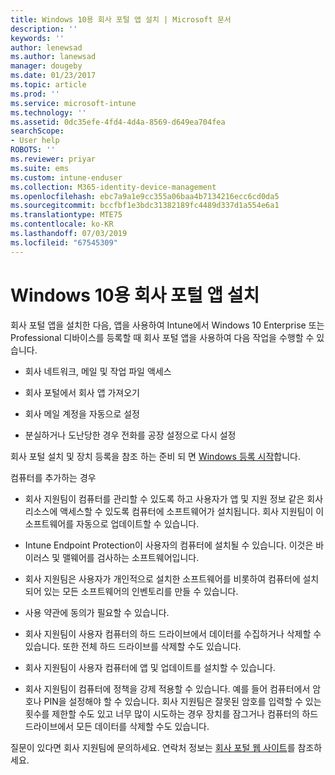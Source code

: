```yaml
---
title: Windows 10용 회사 포털 앱 설치 | Microsoft 문서
description: ''
keywords: ''
author: lenewsad
ms.author: lanewsad
manager: dougeby
ms.date: 01/23/2017
ms.topic: article
ms.prod: ''
ms.service: microsoft-intune
ms.technology: ''
ms.assetid: 0dc35efe-4fd4-4d4a-8569-d649ea704fea
searchScope:
- User help
ROBOTS: ''
ms.reviewer: priyar
ms.suite: ems
ms.custom: intune-enduser
ms.collection: M365-identity-device-management
ms.openlocfilehash: ebc7a9a1e9cc355a06baa4b7134216ecc6cd0da5
ms.sourcegitcommit: bccfbf1e3bdc31382189fc4489d337d1a554e6a1
ms.translationtype: MTE75
ms.contentlocale: ko-KR
ms.lasthandoff: 07/03/2019
ms.locfileid: "67545309"
---
```

# <a name="installing-the-company-portal-app-for-windows-10"></a>Windows 10용 회사 포털 앱 설치  

회사 포털 앱을 설치한 다음, 앱을 사용하여 Intune에서 Windows 10 Enterprise 또는 Professional 디바이스를 등록할 때 회사 포털 앱을 사용하여 다음 작업을 수행할 수 있습니다.

- 회사 네트워크, 메일 및 작업 파일 액세스

- 회사 포털에서 회사 앱 가져오기

- 회사 메일 계정을 자동으로 설정

- 분실하거나 도난당한 경우 전화를 공장 설정으로 다시 설정

회사 포털 설치 및 장치 등록을 참조 하는 준비 되 면 [Windows 등록 시작](windows-enrollment-company-portal.md)합니다.  

컴퓨터를 추가하는 경우

- 회사 지원팀이 컴퓨터를 관리할 수 있도록 하고 사용자가 앱 및 지원 정보 같은 회사 리소스에 액세스할 수 있도록 컴퓨터에 소프트웨어가 설치됩니다. 회사 지원팀이 이 소프트웨어를 자동으로 업데이트할 수 있습니다.

- Intune Endpoint Protection이 사용자의 컴퓨터에 설치될 수 있습니다. 이것은 바이러스 및 맬웨어를 검사하는 소프트웨어입니다.

- 회사 지원팀은 사용자가 개인적으로 설치한 소프트웨어를 비롯하여 컴퓨터에 설치되어 있는 모든 소프트웨어의 인벤토리를 만들 수 있습니다.

- 사용 약관에 동의가 필요할 수 있습니다.

- 회사 지원팀이 사용자 컴퓨터의 하드 드라이브에서 데이터를 수집하거나 삭제할 수 있습니다. 또한 전체 하드 드라이브를 삭제할 수도 있습니다.

- 회사 지원팀이 사용자 컴퓨터에 앱 및 업데이트를 설치할 수 있습니다.

- 회사 지원팀이 컴퓨터에 정책을 강제 적용할 수 있습니다. 예를 들어 컴퓨터에서 암호나 PIN을 설정해야 할 수 있습니다. 회사 지원팀은 잘못된 암호를 입력할 수 있는 횟수를 제한할 수도 있고 너무 많이 시도하는 경우 장치를 잠그거나 컴퓨터의 하드 드라이브에서 모든 데이터를 삭제할 수도 있습니다.

질문이 있다면 회사 지원팀에 문의하세요. 연락처 정보는 [회사 포털 웹 사이트](https://go.microsoft.com/fwlink/?linkid=2010980)를 참조하세요.
